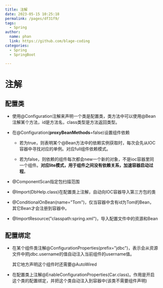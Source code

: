 ```yaml
---
title: 注解
date: 2023-05-15 10:25:18
permalink: /pages/df31f9/
tags: 
  - Spring
author: 
  name: phan
  link: https://github.com/blage-coding
categories: 
  - Spring
  - SpringBoot

---
```

# 注解
## 配置类

- 使用@Configuration注解来声明一个类是配置类，类方法中可以使用@Bean注解某个方法，id是方法名，class类型是方法返回类型。

- 在@Configuration(**proxyBeanMethods**=false)设置组件依赖

  - 若为true，则表明某个@Bean方法中的依赖实例获取时，每次会先从IOC容器中寻找对应的单例。对应full组件依赖模式。

  - 若为false，则依赖的组件每次都会new一个新的对象，不是ioc容器里同一个组件。**对应lite模式，用于组件之间没有依赖关系，加速容器启动过程**。

- @ComponentScan指定包扫描范围

- @Import(DbHelp.class)在配置类上注解，自动向IOC容器导入第三方包的类

- @ConditionalOnBean(name="Tom")，仅当容器中含有id为Tom的Bean，其它Bean才会注册到容器中。

- @ImportResource("classpath:spring.xml")，导入配置文件中的资源和Bean

## 配置绑定

- 在某个组件类注解@ConfigurationProperties(prefix="jdbc")，表示会从资源文件中把jdbc.username的值自动注入当前组件的username值。

  其它地方声明这个组件时还需要@AutoWired

- 在配置类上注解@EnableConfigurationProperties(Car.class)。作用是开启这个类的配置绑定，并把这个类自动注入到容器中(该类不需要组件声明)